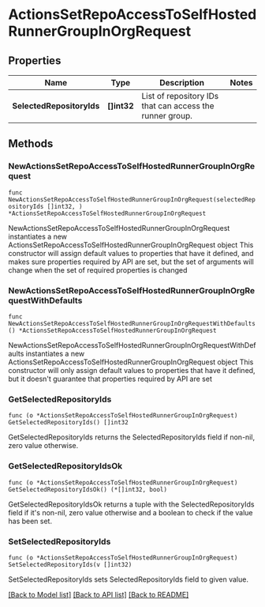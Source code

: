 # ActionsSetRepoAccessToSelfHostedRunnerGroupInOrgRequest

## Properties

Name | Type | Description | Notes
------------ | ------------- | ------------- | -------------
**SelectedRepositoryIds** | **[]int32** | List of repository IDs that can access the runner group. | 

## Methods

### NewActionsSetRepoAccessToSelfHostedRunnerGroupInOrgRequest

`func NewActionsSetRepoAccessToSelfHostedRunnerGroupInOrgRequest(selectedRepositoryIds []int32, ) *ActionsSetRepoAccessToSelfHostedRunnerGroupInOrgRequest`

NewActionsSetRepoAccessToSelfHostedRunnerGroupInOrgRequest instantiates a new ActionsSetRepoAccessToSelfHostedRunnerGroupInOrgRequest object
This constructor will assign default values to properties that have it defined,
and makes sure properties required by API are set, but the set of arguments
will change when the set of required properties is changed

### NewActionsSetRepoAccessToSelfHostedRunnerGroupInOrgRequestWithDefaults

`func NewActionsSetRepoAccessToSelfHostedRunnerGroupInOrgRequestWithDefaults() *ActionsSetRepoAccessToSelfHostedRunnerGroupInOrgRequest`

NewActionsSetRepoAccessToSelfHostedRunnerGroupInOrgRequestWithDefaults instantiates a new ActionsSetRepoAccessToSelfHostedRunnerGroupInOrgRequest object
This constructor will only assign default values to properties that have it defined,
but it doesn't guarantee that properties required by API are set

### GetSelectedRepositoryIds

`func (o *ActionsSetRepoAccessToSelfHostedRunnerGroupInOrgRequest) GetSelectedRepositoryIds() []int32`

GetSelectedRepositoryIds returns the SelectedRepositoryIds field if non-nil, zero value otherwise.

### GetSelectedRepositoryIdsOk

`func (o *ActionsSetRepoAccessToSelfHostedRunnerGroupInOrgRequest) GetSelectedRepositoryIdsOk() (*[]int32, bool)`

GetSelectedRepositoryIdsOk returns a tuple with the SelectedRepositoryIds field if it's non-nil, zero value otherwise
and a boolean to check if the value has been set.

### SetSelectedRepositoryIds

`func (o *ActionsSetRepoAccessToSelfHostedRunnerGroupInOrgRequest) SetSelectedRepositoryIds(v []int32)`

SetSelectedRepositoryIds sets SelectedRepositoryIds field to given value.



[[Back to Model list]](../README.md#documentation-for-models) [[Back to API list]](../README.md#documentation-for-api-endpoints) [[Back to README]](../README.md)


